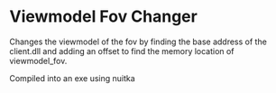 # Viewmodel Fov Changer

Changes the viewmodel of the fov by finding the base address of the client.dll and adding an offset to find the memory location of viewmodel_fov.

Compiled into an exe using nuitka
